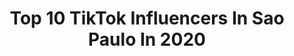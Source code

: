 ---
title: Top 10 TikTok Influencers In Sao Paulo In 2020
description: >-
  Find top TikTok influencers in Sao Paulo in 2020. Most popular hashtags: #challenge #foryoupage #thescottschallenge #fyp.
platform: TikTok
profiles:
  - username: "mathzuccher"
    fullname: >-
      Matheus
    location: "Brazil"
    followers: 106727
    engagement: 2101
    commentsToLikes: 0.027618
    id: ck8hpicjhzoh90j7898z993me
    verified: false
    hashtags: "#trend, #dublagem, #slow, #dueto"
  - username: "bbrunoaguiar"
    fullname: >-
      Bruno Aguiar
    location: "Brazil"
    followers: 580923
    engagement: 2862
    commentsToLikes: 0.014058
    id: ck932wtmnliej0j788pd3z4w6
    verified: true
    hashtags: "#curiosidades, #thescottschallenge, #publi, #melhormae"
  - username: "brenocosta.oficial"
    fullname: >-
      Breno Costa
    location: "Brazil"
    followers: 232576
    engagement: 1702
    commentsToLikes: 0.045002
    id: ck81t1w9wutqq0j787hazuqv0
    verified: false
    hashtags: "#verificado, #cardistry, #imjustakid, #oldspice"
  - username: "dfmabs"
    fullname: >-
      Mah ❤️
    location: "Brazil"
    followers: 36449
    engagement: 2282
    commentsToLikes: 0.048851
    id: cka0px1e8a5m30i78zkwbk1ck
    verified: false
    hashtags: "#acting, #pqravoc, #makeitviral, #amywinehouse"
  - username: "morimura"
    fullname: >-
      MoriMura🍕
    location: "Brazil"
    followers: 2145326
    engagement: 2274
    commentsToLikes: 0.009926
    id: ck9nejdk5dmq10j78dke6fbuc
    verified: true
    hashtags: "#mugshotchallenge, #fyp, #foryou"
  - username: "talita_akkemyy"
    fullname: >-
      Talita Akemy
    location: "Brazil"
    followers: 2000001
    engagement: 1704
    commentsToLikes: 0.014269
    id: ck80cs6u8axqp0j7891aygk5i
    verified: true
    hashtags: "#ficaemcasa, #intentions, #intentionschallenge, #dancinhas"
  - username: "nana_rezende"
    fullname: >-
      nana rezende 💗✨
    location: "Brazil"
    followers: 278722
    engagement: 2967
    commentsToLikes: 0.024690
    id: ck8sft5z9pnb40j78znqyjwzm
    verified: false
    hashtags: "#challenge, #capadoalbum, #quadrocongelado"
  - username: "heygabsf"
    fullname: >-
      Gabs Floquet
    location: "Brazil"
    followers: 41595
    engagement: 1438
    commentsToLikes: 0.032950
    id: ck8p07zbafjwy0j78k2l5mf3b
    verified: false
    hashtags: "#escrevendocomnariz, #disneychannel, #camprock, #nanana"
  - username: "gabbysantanaof"
    fullname: >-
      Gabby
    location: "Brazil"
    followers: 3000
    engagement: 2135
    commentsToLikes: 0.022159
    id: ck8s5xuhyhxtn0j78ekjaidd0
    verified: false
    hashtags: "#beuaty, #sorry, #tikto, #leiaab"
  - username: "leo_salvez"
    fullname: >-
      Leonardo Alves
    location: "Brazil"
    followers: 40583
    engagement: 1463
    commentsToLikes: 0.030949
    id: ck8w5hj5q9zc50j784083qom4
    verified: false
    hashtags: "#may4th, #sotaque, #starwars, #ping"
---